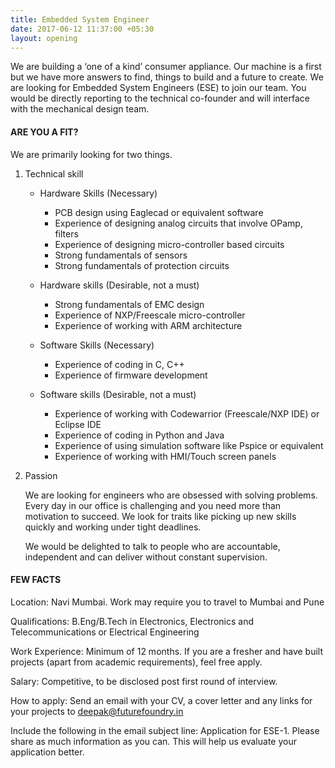 ```yaml
---
title: Embedded System Engineer
date: 2017-06-12 11:37:00 +05:30
layout: opening
---
```


We are building a ‘one of a kind’ consumer appliance. Our machine is a first but we have more answers to find, things to build and a future to create. We are looking for Embedded System Engineers (ESE) to join our team. You would be directly reporting to the technical co-founder and will interface with the mechanical design team.

#### ARE YOU A FIT?

We are primarily looking for two things.

1. Technical skill

    * Hardware Skills (Necessary)
        * PCB design using Eaglecad or equivalent software
        * Experience of designing analog circuits that involve OPamp, filters
        * Experience of designing micro-controller based circuits
        * Strong fundamentals of sensors
        * Strong fundamentals of protection circuits

    * Hardware skills (Desirable, not a must)
        * Strong fundamentals of EMC design
        * Experience of NXP/Freescale micro-controller
        * Experience of working with ARM architecture 

    * Software Skills (Necessary)
        * Experience of coding in C, C++
        * Experience of firmware development

    * Software skills (Desirable, not a must)
        * Experience of working with Codewarrior (Freescale/NXP IDE) or Eclipse IDE
        * Experience of coding in Python and Java
        * Experience of using simulation software like Pspice or equivalent
        * Experience of working with HMI/Touch screen panels

2. Passion

    We are looking for engineers who are obsessed with solving problems. Every day in our office is challenging and you need more than motivation to succeed. We look for traits like picking up new skills quickly and working under tight deadlines.

    We would be delighted to talk to people who are accountable, independent and can deliver without constant supervision.

#### FEW FACTS

Location: Navi Mumbai. Work may require you to travel to Mumbai and Pune

Qualifications: B.Eng/B.Tech in Electronics, Electronics and Telecommunications or Electrical Engineering

Work Experience: Minimum of 12 months. If you are a fresher and have built projects (apart from academic requirements), feel free apply.

Salary: Competitive, to be disclosed post first round of interview.

How to apply: Send an email with your CV, a cover letter and any links for your projects to deepak@futurefoundry.in

Include the following in the email subject line: Application for ESE-1. Please share as much information as you can. This will help us evaluate your application better.